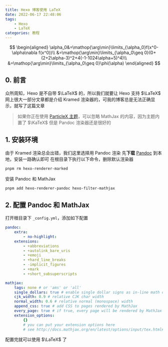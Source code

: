```yaml
---
title: Hexo 博客使用 LaTeX
date: 2022-06-17 22:48:06
tags:
    - Hexo
    - LaTeX
categories: 教程
---
```


$$
\begin{aligned}
\alpha_0&=\mathop{\arg\min}\limits_{\alpha_0}f(x^0-\alpha\nabla f(x^0))\\
&=\mathop{\arg\min}\limits_{\alpha_0\geq 0}(0+(2+2\alpha-3)^2+4(-1-1024\alpha+5)^4)\\
&=\mathop{\arg\min}\limits_{\alpha_0\geq 0}\phi(\alpha)
\end{aligned}
$$

<!-- more -->

## 0. 前言

众所周知，Hexo 是不自带 $\LaTeX$ 的，所以我们就要让 Hexo 支持 $\LaTeX$
网上很大一部分文章都是介绍 Kramed 渲染器的，可我的博客总是无法正确显示，就写了这篇文章

> 如果你正在使用 [ParticleX 主题](/2022/05/10/hexo-theme-particlex)，可以忽略 MathJax 的内容，因为主题内置了 $\KaTeX$
> 但是 Pandoc 渲染器还是很好的

## 1. 安装环境

由于 Kramed 渲染总会出错，我们这里选择用 Pandoc 渲染
先**下载** [Pandoc](https://pandoc.org/installing.html) 到本地，安装一路确认即可
在根目录下执行以下命令，删除默认渲染器

```bash
pnpm rm hexo-renderer-marked
```

安装 Pandoc 和 MathJax

```bash
pnpm add hexo-renderer-pandoc hexo-filter-mathjax
```

## 2. 配置 Pandoc 和 MathJax

打开根目录下 `_config.yml`，添加如下配置

```yaml
pandoc:
    extra:
        - no-highlight:
    extensions:
        - +abbreviations
        - +autolink_bare_uris
        - +emoji
        - +hard_line_breaks
        - -implicit_figures
        - +mark
        - +short_subsuperscripts

mathjax:
    tags: none # or 'ams' or 'all'
    single_dollars: true # enable single dollar signs as in-line math delimiters
    cjk_width: 0.9 # relative CJK char width
    normal_width: 0.6 # relative normal (monospace) width
    append_css: true # add CSS to pages rendered by MathJax
    every_page: true # if true, every page will be rendered by MathJax regardless the `mathjax` setting in Front-matter
    extension_options:
        {}
        # you can put your extension options here
        # see http://docs.mathjax.org/en/latest/options/input/tex.html#tex-extension-options for more detail
```

配置完就可以使用 $\LaTeX$ 了
